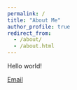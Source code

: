 ```yaml
---
permalink: /
title: "About Me"
author_profile: true
redirect_from: 
  - /about/
  - /about.html
---
```


Hello world!

[Email](mailto:guoshuai@qut.edu.cn)
